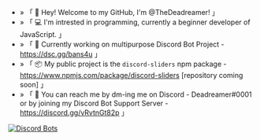 - » 「 👋 Hey! Welcome to my GitHub, I'm @TheDeadreamer! 」
- » 「 💻 I'm intrested in programming, currently a beginner developer of JavaScript. 」
- » 「 🔗 Currently working on multipurpose Discord Bot Project - https://dsc.gg/bans4u 」
- » 「 📦 My public project is the `discord-sliders` npm package - https://www.npmjs.com/package/discord-sliders [repository coming soon] 」
- » 「 📝 You can reach me by dm-ing me on Discord - Deadreamer#0001 or by joining my Discord Bot Support Server - https://discord.gg/vRvtnGt82p 」


[![Discord Bots](https://top.gg/api/widget/845051861509603379.svg)](https://top.gg/bot/845051861509603379)
